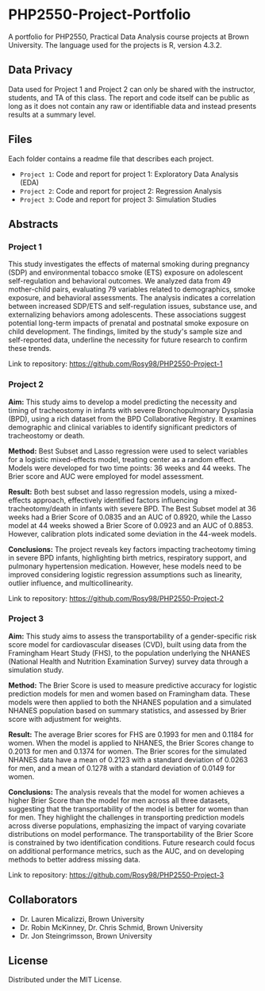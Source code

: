 # PHP2550-Project-Portfolio
A portfolio for PHP2550, Practical Data Analysis course projects at Brown University. The language used for the projects is R, version 4.3.2.

## Data Privacy
Data used for Project 1 and Project 2 can only be shared with the instructor, students, and TA of this class. The report and code itself can be public as long as it does not contain any raw or identifiable data and instead presents results at a summary level.

## Files
Each folder contains a readme file that describes each project.

- `Project 1`: Code and report for project 1: Exploratory Data Analysis (EDA)
- `Project 2`: Code and report for project 2: Regression Analysis
- `Project 3`: Code and report for project 3: Simulation Studies

## Abstracts

### Project 1
This study investigates the effects of maternal smoking during pregnancy (SDP) and environmental tobacco smoke (ETS) exposure on adolescent self-regulation and behavioral outcomes. We analyzed data from 49 mother-child pairs, evaluating 79 variables related to demographics, smoke exposure, and behavioral assessments. The analysis indicates a correlation between increased SDP/ETS and self-regulation issues, substance use, and externalizing behaviors among adolescents. These associations suggest potential long-term impacts of prenatal and postnatal smoke exposure on child development. The findings, limited by the study's sample size and self-reported data, underline the necessity for future research to confirm these trends.

Link to repository: https://github.com/Rosy98/PHP2550-Project-1

### Project 2
 **Aim:** This study aims to develop a model predicting the necessity and timing of tracheostomy in infants with severe Bronchopulmonary Dysplasia (BPD), using a rich dataset from the BPD Collaborative Registry. It examines demographic and clinical variables to identify significant predictors of tracheostomy or death.
 
**Method:** Best Subset and Lasso regression were used to select variables for a logistic mixed-effects model, treating center as a random effect. Models were developed for two time points: 36 weeks and 44 weeks. The Brier score and AUC were employed for model assessment.
  
**Result:** Both best subset and lasso regression models, using a mixed-effects approach, effectively identified factors influencing tracheotomy/death in infants with severe BPD. The Best Subset model at 36 weeks had a Brier Score of 0.0835 and an AUC of 0.8920, while the Lasso model at 44 weeks showed a Brier Score of 0.0923 and an AUC of 0.8853. However, calibration plots indicated some deviation in the 44-week models.
  
**Conclusions:** The project reveals key factors impacting tracheotomy timing in severe BPD infants, highlighting birth metrics, respiratory support, and pulmonary hypertension medication. However, hese models need to be improved considering logistic regression assumptions such as linearity, outlier influence, and multicollinearity.

Link to repository: https://github.com/Rosy98/PHP2550-Project-2
  
### Project 3
 **Aim:** This study aims to assess the transportability of a gender-specific risk score model for cardiovascular diseases (CVD), built using data from the Framingham Heart Study (FHS), to the population underlying the NHANES (National Health and Nutrition Examination Survey) survey data through a simulation study. 

**Method:** The Brier Score is used to measure predictive accuracy for logistic prediction models for men and women based on Framingham data. These models were then applied to both the NHANES population and a simulated NHANES population based on summary statistics, and assessed by Brier score with adjustment for weights. 

**Result:** The average Brier scores for FHS are 0.1993 for men and 0.1184 for women. When the model is applied to NHANES, the Brier Scores change to 0.2013 for men and 0.1374 for women. The Brier scores for the simulated NHANES data have a mean of 0.2123 with a standard deviation of 0.0263 for men, and a mean of 0.1278 with a standard deviation of 0.0149 for women.

**Conclusions:** The analysis reveals that the model for women achieves a higher Brier Score than the model for men across all three datasets, suggesting that the transportability of the model is better for women than for men. They highlight the challenges in transporting prediction models across diverse populations, emphasizing the impact of varying covariate distributions on model performance. The transportability of the Brier Score is constrained by two identification conditions. Future research could focus on additional performance metrics, such as the AUC, and on developing methods to better address missing data.

Link to repository: https://github.com/Rosy98/PHP2550-Project-3

## Collaborators
- Dr. Lauren Micalizzi, Brown University
- Dr. Robin McKinney, Dr. Chris Schmid, Brown University
- Dr. Jon Steingrimsson, Brown University

## License
Distributed under the MIT License. 

